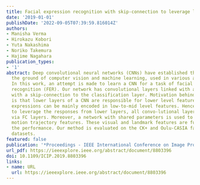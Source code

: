 ```yaml
---
title: Facial expression recognition with skip-connection to leverage low-level features
date: '2019-01-01'
publishDate: '2022-09-05T07:39:59.816014Z'
authors:
- Manisha Verma
- Hirokazu Kobori
- Yuta Nakashima
- Noriko Takemura
- Hajime Nagahara
publication_types:
- '1'
abstract: Deep convolutional neural networks (CNNs) have established their feet in
  the ground of computer vision and machine learning, used in various applications.
  In this work, an attempt is made to learn a CNN for a task of facial expression
  recognition (FER). Our network has convolutional layers linked with an FC layer
  with a skip-connection to the classification layer. Motivation behind this design
  is that lower layers of a CNN are responsible for lower level features, and facial
  expressions can be mainly encoded in low-to-mid level features. Hence, in order
  to leverage the responses from lower layers, all convo-lutional layers are integrated
  via FC layers. Moreover, a network with shared parameters is used to extract landmark
  motion trajectory features. These visual and landmark features are fused to improve
  the performance. Our method is evaluated on the CK+ and Oulu-CASIA facial expression
  datasets.
featured: false
publication: '*Proceedings - IEEE International Conference on Image Processing (ICIP)*'
url_pdf: https://ieeexplore.ieee.org/abstract/document/8803396
doi: 10.1109/ICIP.2019.8803396
links:
- name: URL
  url: https://ieeexplore.ieee.org/abstract/document/8803396
---
```


